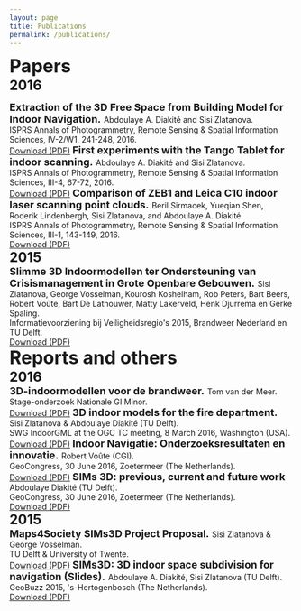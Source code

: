 ```yaml
---
layout: page
title: Publications
permalink: /publications/
---
```


<font size="6"><b>Papers</b></font>
<br>
<font size="5"><b>2016</b></font>
<br>

<font size="4">
<b>Extraction of the 3D Free Space from Building Model for Indoor Navigation.</b>
</font>
Abdoulaye A. Diakité and Sisi Zlatanova.
<br>ISPRS Annals of Photogrammetry, Remote Sensing & Spatial Information Sciences, IV-2/W1, 241-248, 2016. 
<br><a href="http://doi.org/10.5194/isprs-annals-IV-2-W1-241-2016">Download (PDF)</a>

<font size="4">
<b>First experiments with the Tango Tablet for indoor scanning.</b>
</font>
Abdoulaye A. Diakité and Sisi Zlatanova.
<br>ISPRS Annals of Photogrammetry, Remote Sensing & Spatial Information Sciences, III-4, 67-72, 2016. 
<br><a href="http://doi.org/10.5194/isprs-annals-III-4-67-2016">Download (PDF)</a>

<font size="4">
<b>Comparison of ZEB1 and Leica C10 indoor laser scanning point clouds.</b>
</font>
Beril Sirmacek, Yueqian Shen, Roderik Lindenbergh, Sisi Zlatanova, and Abdoulaye A. Diakité.
<br>ISPRS Annals of Photogrammetry, Remote Sensing & Spatial Information Sciences, III-1, 143-149, 2016. 
<br><a href="http://doi.org/10.5194/isprs-annals-III-1-143-2016">Download (PDF)</a>

<br>
<font size="5"><b>2015</b></font>
<br>

<font size="4">
<b>Slimme 3D Indoormodellen ter Ondersteuning van Crisismanagement in Grote Openbare Gebouwen.</b>
</font>
Sisi Zlatanova, George Vosselman, Kourosh Koshelham, Rob Peters, Bart Beers, Robert Voûte, Bart De Lathouwer, Matty Lakerveld, Henk Djurrema en Gerke Spaling.
<br>Informatievoorziening bij Veiligheidsregio's 2015, Brandweer Nederland en TU Delft. 
<br><a href="pdfs/2015/Slimme_3D_Indoormodellen.pdf">Download (PDF)</a>

<br>
<font size="6"><b>Reports and others</b></font>
<br>
<font size="5"><b>2016</b></font>
<br>

<font size="4">
<b>3D-indoormodellen voor de brandweer.</b>
</font>
Tom van der Meer.
<br>Stage-onderzoek Nationale GI Minor.
<br><a href="pdfs/2016/3D-indoormodellen voor de Brandweer.pdf">Download (PDF)</a>

<font size="4">
<b> 3D indoor models for the fire department.</b>
</font>
Sisi Zlatanova & Abdoulaye Diakité (TU Delft).
<br> SWG IndoorGML at the OGC TC meeting, 8 March 2016, Washington (USA).
<br><a href="pdfs/2016/SIMs3D_OGC.pdf">Download (PDF)</a>

<font size="4">
<b> Indoor Navigatie: Onderzoeksresultaten en innovatie.</b>
</font>
Robert Voûte (CGI).
<br> GeoCongress, 30 June 2016, Zoetermeer (The Netherlands).
<br><a href="pdfs/2016/Robert_GeoCongres 2016.pdf">Download (PDF)</a>

<font size="4">
<b> SIMs 3D: previous, current and future work</b>
</font>
Abdoulaye Diakité (TU Delft).
<br> GeoCongress, 30 June 2016, Zoetermeer (The Netherlands).
<br><a href="pdfs/2016/Abdou_GeoCongres 2016.pdf">Download (PDF)</a>

<br>
<font size="5"><b>2015</b></font>
<br>

<font size="4">
<b>Maps4Society SIMs3D Project Proposal.</b>
</font>
Sisi Zlatanova & George Vosselman.
<br>TU Delft & University of Twente.
<br><a href="pdfs/2015/M4S_SIMs3D_fullproposal_web.pdf">Download (PDF)</a>

<font size="4">
<b>SIMs3D: 3D indoor space subdivision for navigation (Slides).</b>
</font>
Abdoulaye A. Diakité, Sisi Zlatanova (TU Delft).
<br>GeoBuzz 2015, 's-Hertogenbosch (The Netherlands). 
<br><a href="pdfs/2015/SIMs3D_GeoBuzz2015.pdf">Download (PDF)</a>
